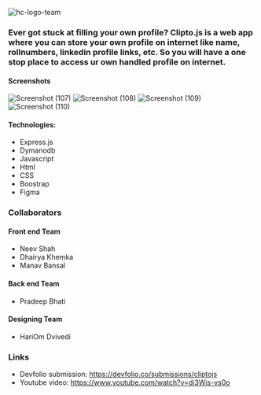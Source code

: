 ![hc-logo-team](https://user-images.githubusercontent.com/59135264/93686911-16768480-fad7-11ea-9bf8-cf161890b30c.png)


### Ever got stuck at filling your own profile? Clipto.js is a web app where you can store your own profile on internet like name, rollnumbers, linkedin profile links, etc. So you will have a one stop place to access ur own handled profile on internet.

#### Screenshots

![Screenshot (107)](https://user-images.githubusercontent.com/59135264/93686942-4cb40400-fad7-11ea-9433-61c36b754c12.png)
![Screenshot (108)](https://user-images.githubusercontent.com/59135264/93686950-5b022000-fad7-11ea-9031-b705d726d551.png)
![Screenshot (109)](https://user-images.githubusercontent.com/59135264/93686951-5c334d00-fad7-11ea-95c8-33e7401598a8.png)
![Screenshot (110)](https://user-images.githubusercontent.com/59135264/93686952-5c334d00-fad7-11ea-88c6-1aa08a8609b0.png)

#### Technologies:
* Express.js
* Dymanodb
* Javascript
* Html
* CSS
* Boostrap
* Figma

### Collaborators

#### Front end Team
* Neev Shah 
* Dhairya Khemka
* Manav Bansal

#### Back end Team
* Pradeep Bhati

#### Designing Team
* HariOm Dvivedi

### Links
* Devfolio submission: https://devfolio.co/submissions/cliptojs
* Youtube video: https://www.youtube.com/watch?v=di3Wis-vs0o
